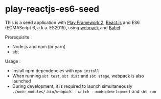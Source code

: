 # play-reactjs-es6-seed
This is a seed application with [Play Framework 2](https://playframework.com/), [React.js](https://facebook.github.io/react/) and ES6 (ECMAScript 6, a.k.a. ES2015), using [webpack](https://webpack.js.org/) and [Babel](https://babeljs.io/)

Prerequisite :

* Node.js and npm (or yarn)
* sbt

Usage :

* Install npm dependencies with ```npm install```
* When running ```sbt test```, ```sbt dist``` and ```sbt stage```, webpack is also launched
* During development, it is required to launch simultaneously ```./node_modules/.bin/webpack --watch --mode=development``` and ```sbt run```
